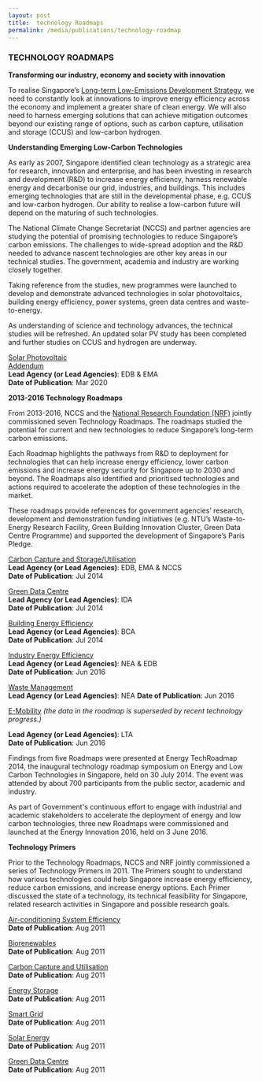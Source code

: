 ```yaml
---
layout: post
title:  technology Roadmaps
permalink: /media/publications/technology-roadmap
---
```


### TECHNOLOGY ROADMAPS

**Transforming our industry, economy and society with innovation**

To realise Singapore’s [<a href="https://www.nccs.gov.sg/docs/default-source/publications/nccsleds.pdf" target="_blank">Long-term Low-Emissions Development Strategy</a>](https://www.nccs.gov.sg/docs/default-source/publications/nccsleds.pdf), we need to constantly look at innovations to improve energy efficiency across the economy and implement a greater share of clean energy. We will also need to harness emerging solutions that can achieve mitigation outcomes beyond our existing range of options, such as carbon capture, utilisation and storage (CCUS) and low-carbon hydrogen.

**Understanding Emerging Low-Carbon Technologies**

As early as 2007, Singapore identified clean technology as a strategic area for research, innovation and enterprise, and has been investing in research and development (R&D) to increase energy efficiency, harness renewable energy and decarbonise our grid, industries, and buildings. This includes emerging technologies that are still in the developmental phase, e.g. CCUS and low-carbon hydrogen. Our ability to realise a low-carbon future will depend on the maturing of such technologies. 

The National Climate Change Secretariat (NCCS) and partner agencies are studying the potential of promising technologies to reduce Singapore’s carbon emissions. The challenges to wide-spread adoption and the R&D needed to advance nascent technologies are other key areas in our technical studies. The government, academia and industry are working closely together. 

Taking reference from the studies, new programmes were launched to develop and demonstrate advanced technologies in solar photovoltaics, building energy efficiency, power systems, green data centres and waste-to-energy.  

As understanding of science and technology advances, the technical studies will be refreshed. 
An updated solar PV study has been completed and further studies on CCUS and hydrogen are underway.

[<a href="/files/docs/default-source/default-document-library/Solar%20PV%20Roadmap%20for%20Singapore%202020.pdf" target="_blank">Solar Photovoltaic</a>](/files/docs/default-source/default-document-library/Solar%20PV%20Roadmap%20for%20Singapore%202020.pdf)  
[<a href="/files/docs/default-source/default-document-library/Addendum%20to%20the%20Update%20of%20the%20Solar%20PV%20Roadmap%20(March%202020).pdf" target="_blank">Addendum</a>](/files/docs/default-source/default-document-library/Addendum%20to%20the%20Update%20of%20the%20Solar%20PV%20Roadmap%20(March%202020).pdf)  
**Lead Agency (or Lead Agencies)**: EDB & EMA  
**Date of Publication**: Mar 2020

**2013-2016 Technology Roadmaps**

From 2013-2016, NCCS and the [<a href="https://www.nrf.gov.sg/">National Research Foundation (NRF)</a>](https://www.nrf.gov.sg/) jointly commissioned seven Technology Roadmaps. The roadmaps studied the potential for current and new technologies to reduce Singapore’s long-term carbon emissions.

Each Roadmap highlights the pathways from R&D to deployment for technologies that can help increase energy efficiency, lower carbon emissions and increase energy security for Singapore up to 2030 and beyond. The Roadmaps also identified and prioritised technologies and actions required to accelerate the adoption of these technologies in the market.

These roadmaps provide references for government agencies’ research, development and demonstration funding initiatives (e.g. NTU’s Waste-to-Energy Research Facility, Green Building Innovation Cluster, Green Data Centre Programme) and supported the development of Singapore’s Paris Pledge.

[<a href="/files/docs/default-source/default-document-library/carbon-capture-and-storage-utilisation-singapore-perspectives.pdf" target="_blank">Carbon Capture and Storage/Utilisation</a>](/files/docs/default-source/default-document-library/carbon-capture-and-storage-utilisation-singapore-perspectives.pdf)  
**Lead Agency (or Lead Agencies)**: EDB, EMA & NCCS  
**Date of Publication**: Jul 2014

[<a href="/files/docs/default-source/default-document-library/green-data-centre-technology-roadmap.pdf" target="_blank">Green Data Centre</a>](/files/docs/default-source/default-document-library/green-data-centre-technology-roadmap.pdf)  
**Lead Agency (or Lead Agencies)**: IDA  
**Date of Publication**: Jul 2014

[<a href="/files/docs/default-source/default-document-library/building-energy-efficiency-r-and-d-roadmap.pdf" target="_blank">Building Energy Efficiency</a>](/files/docs/default-source/default-document-library/building-energy-efficiency-r-and-d-roadmap.pdf)  
**Lead Agency (or Lead Agencies)**: BCA  
**Date of Publication**: Jul 2014

[<a href="/files/docs/default-source/default-document-library/industry-energy-efficiency-technology-roadmap.pdf" target="_blank">Industry Energy Efficiency</a>](/files/docs/default-source/default-document-library/industry-energy-efficiency-technology-roadmap.pdf)  
**Lead Agency (or Lead Agencies)**: NEA & EDB  
**Date of Publication**: Jun 2016

[<a href="/files/docs/default-source/default-document-library/solid-waste-management-technology-roadmap.pdf" target="_blank">Waste Management</a>](/files/docs/default-source/default-document-library/solid-waste-management-technology-roadmap.pdf)  
**Lead Agency (or Lead Agencies)**: NEA
**Date of Publication**: Jun 2016

[<a href="/files/docs/default-source/default-document-library/e-mobility-technology-roadmap.pdf" target="_blank">E-Mobility</a>](/files/docs/default-source/default-document-library/e-mobility-technology-roadmap.pdf)
*(the data in the roadmap is superseded by recent technology progress.)*

**Lead Agency (or Lead Agencies)**: LTA  
**Date of Publication**: Jun 2016

Findings from five Roadmaps were presented at Energy TechRoadmap 2014, the inaugural technology roadmap symposium on Energy and Low Carbon Technologies in Singapore, held on 30 July 2014. The event was attended by about 700 participants from the public sector, academic and industry.

As part of Government's continuous effort to engage with industrial and academic stakeholders to accelerate the deployment of energy and low carbon technologies, three new Roadmaps were commissioned and launched at the Energy Innovation 2016, held on 3 June 2016.


**Technology Primers**

Prior to the Technology Roadmaps, NCCS and NRF jointly commissioned a series of Technology Primers in 2011. The Primers sought to understand how various technologies could help Singapore increase energy efficiency, reduce carbon emissions, and increase energy options. Each Primer discussed the state of a technology, its technical feasibility for Singapore, related research activities in Singapore and possible research goals.

[<a href="/files/docs/default-source/default-document-library/air-con-system-efficiency-primer-a-summary.pdf" target="_blank">Air-conditioning System Efficiency</a>](/files/docs/default-source/default-document-library/air-con-system-efficiency-primer-a-summary.pdf)  
**Date of Publication**: Aug 2011

[<a href="/files/docs/default-source/default-document-library/air-con-system-efficiency-primer-a-summary.pdf" target="_blank">Biorenewables</a>](/files/docs/default-source/default-document-library/air-con-system-efficiency-primer-a-summary.pdf)  
**Date of Publication**: Aug 2011

[<a href="/files/docs/default-source/default-document-library/carbon-capture-and-storage-utilisation-technology-primer-a-summary.pdf" target="_blank">Carbon Capture and Utilisation</a>](/files/docs/default-source/default-document-library/carbon-capture-and-storage-utilisation-technology-primer-a-summary.pdf)  
**Date of Publication**: Aug 2011

[<a href="/files/docs/default-source/default-document-library/energy-storage-technology-primer-a-summary.pdf" target="_blank">Energy Storage</a>](/files/docs/default-source/default-document-library/energy-storage-technology-primer-a-summary.pdf)  
**Date of Publication**: Aug 2011

[<a href="/files/docs/default-source/default-document-library/smart-grid-technology-primer-a-summary.pdf" target="_blank">Smart Grid</a>](/files/docs/default-source/default-document-library/smart-grid-technology-primer-a-summary.pdf)  
**Date of Publication**: Aug 2011

[<a href="/files/docs/default-source/default-document-library/solar-energy-technology-primer-a-summary.pdf" target="_blank">Solar Energy</a>](/files/docs/default-source/default-document-library/solar-energy-technology-primer-a-summary.pdf)  
**Date of Publication**:  Aug 2011

[<a href="/files/docs/default-source/default-document-library/green-data-centre-technology-primer-a-summary.pdf" target="_blank">Green Data Centre</a>](/files/docs/default-source/default-document-library/green-data-centre-technology-primer-a-summary.pdf)  
**Date of Publication**:  Aug 2011
